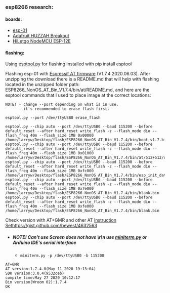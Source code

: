### esp8266 research:
#### boards:
  - [esp-01](https://www.amazon.com/gp/product/B07WTBX6QK)
  - [Adafruit HUZZAH Breakout](https://www.adafruit.com/product/2471?gclid=Cj0KCQjw0caCBhCIARIsAGAfuMwYJhK4BSxBEPRQ4VUXTi3n2HCp3yLLs-bW9CtIB9SMHkCAoDBkC3caAquLEALw_wcB)
  - [HiLetgo NodeMCU ESP-12E](https://www.amazon.com/gp/product/B081CSJV2V)

#### flashing:
Using [esptool.py](https://github.com/espressif/esptool) for flashing installed with pip install esptool

Flashing esp-01 with [Espressif AT firmware](https://www.espressif.com/en/support/download/at) (V1.7.4	2020.06.03). After unzipping the download there is a README.md that will help with flashing located in the unzipped folder path: ESP8266_NonOS_AT_Bin_V1.7.4/bin/at/README.md, and here are the esptool commands that I used to place image at the correct locations:
```
NOTE! - change --port depending on what is in use.
      - it's recommended to erase flash first.
 
esptool.py --port /dev/ttyUSB0 erase_flash

esptool.py --chip auto --port /dev/ttyUSB0 --baud 115200 --before default_reset --after hard_reset write_flash -z --flash_mode dio --flash_freq 40m --flash_size 1MB 0x00000 /home/larryw/Desktop/flash/ESP8266_NonOS_AT_Bin_V1.7.4/bin/boot_v1.7.bin
esptool.py --chip auto --port /dev/ttyUSB0 --baud 115200 --before default_reset --after hard_reset write_flash -z --flash_mode dio --flash_freq 40m --flash_size 1MB 0x01000 /home/larryw/Desktop/flash/ESP8266_NonOS_AT_Bin_V1.7.4/bin/at/512+512/user1.1024.new.2.bin
esptool.py --chip auto --port /dev/ttyUSB0 --baud 115200 --before default_reset --after hard_reset write_flash -z --flash_mode dio --flash_freq 40m --flash_size 1MB 0xfc000 /home/larryw/Desktop/flash/ESP8266_NonOS_AT_Bin_V1.7.4/bin/esp_init_data_default_v08.bin
esptool.py --chip auto --port /dev/ttyUSB0 --baud 115200 --before default_reset --after hard_reset write_flash -z --flash_mode dio --flash_freq 40m --flash_size 1MB 0x7e000 /home/larryw/Desktop/flash/ESP8266_NonOS_AT_Bin_V1.7.4/bin/blank.bin
esptool.py --chip auto --port /dev/ttyUSB0 --baud 115200 --before default_reset --after hard_reset write_flash -z --flash_mode dio --flash_freq 40m --flash_size 1MB 0xfe000 /home/larryw/Desktop/flash/ESP8266_NonOS_AT_Bin_V1.7.4/bin/blank.bin
```
Check version with AT+GMR and other AT [Instruction Sethttps://gist.github.com/bewest/4632563](https://www.espressif.com/sites/default/files/documentation/4a-esp8266_at_instruction_set_en.pdf)
  - ##### NOTE! Can't use Screen does not have \r\n use [miniterm.py](https://gist.github.com/bewest/4632563) or Arduino IDE's serial interface
    - `miniterm.py -p /dev/ttyUSB0 -b 115200`
```
AT+GMR
AT version:1.7.4.0(May 11 2020 19:13:04)
SDK version:3.0.4(9532ceb)
compile time:May 27 2020 10:12:17
Bin version(Wroom 02):1.7.4
OK
```
